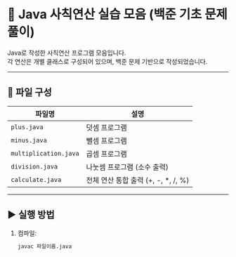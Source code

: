 # 🔢 Java 사칙연산 실습 모음 (백준 기초 문제풀이)

Java로 작성한 사칙연산 프로그램 모음입니다.  
각 연산은 개별 클래스로 구성되어 있으며, 백준 문제 기반으로 작성되었습니다.

---

## 📁 파일 구성

| 파일명              | 설명             |
|-------------------|----------------|
| `plus.java`        | 덧셈 프로그램       |
| `minus.java`       | 뺄셈 프로그램       |
| `multiplication.java` | 곱셈 프로그램       |
| `division.java`    | 나눗셈 프로그램 (소수 출력) |
| `calculate.java`   | 전체 연산 통합 출력 (+, -, *, /, %) |

---

## ▶️ 실행 방법

1. 컴파일:
   ```bash
   javac 파일이름.java
